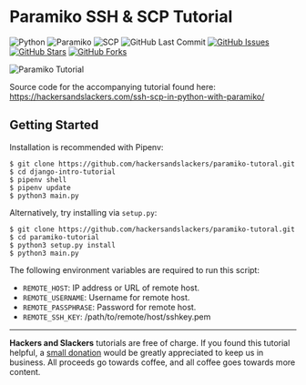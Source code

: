# Paramiko SSH & SCP Tutorial

![Python](https://img.shields.io/badge/Python-v3.7-blue.svg?logo=python&longCache=true&logoColor=white&colorB=5e81ac&style=flat-square&colorA=4c566a)
![Paramiko](https://img.shields.io/badge/Paramiko-v2.6.0-blue.svg?longCache=true&logo=python&style=flat-square&logoColor=white&colorB=5e81ac&colorA=4c566a)
![SCP](https://img.shields.io/badge/SCP-v0.13.2-blue.svg?longCache=true&logo=python&style=flat-square&logoColor=white&colorB=5e81ac&colorA=4c566a)
![GitHub Last Commit](https://img.shields.io/github/last-commit/google/skia.svg?style=flat-square&colorA=4c566a&colorB=a3be8c&logo=GitHub)
[![GitHub Issues](https://img.shields.io/github/issues/hackersandslackers/paramiko-tutorial.svg?style=flat-square&colorA=4c566a&logo=GitHub&colorB=ebcb8b)](https://github.com/hackersandslackers/paramiko-tutorial/issues)
[![GitHub Stars](https://img.shields.io/github/stars/hackersandslackers/paramiko-tutorial.svg?style=flat-square8&colorA=4c566a&logo=GitHub&colorB=ebcb8b)](https://github.com/hackersandslackers/paramiko-tutorial/stargazers)
[![GitHub Forks](https://img.shields.io/github/forks/hackersandslackers/paramiko-tutorial.svg?style=flat-square&colorA=4c566a&logo=GitHub&colorB=ebcb8b)](https://github.com/hackersandslackers/paramiko-tutorial/network)

![Paramiko Tutorial](https://res-3.cloudinary.com/hackers/image/upload/q_auto:best/v1/2019/12/paramiko.jpg)

Source code for the accompanying tutorial found here: https://hackersandslackers.com/ssh-scp-in-python-with-paramiko/

## Getting Started

Installation is recommended with Pipenv:

```shell
$ git clone https://github.com/hackersandslackers/paramiko-tutoral.git
$ cd django-intro-tutorial
$ pipenv shell
$ pipenv update
$ python3 main.py
```

Alternatively, try installing via `setup.py`:

```shell
$ git clone https://github.com/hackersandslackers/paramiko-tutoral.git
$ cd paramiko-tutorial
$ python3 setup.py install
$ python3 main.py
```

The following environment variables are required to run this script:

* `REMOTE_HOST`: IP address or URL of remote host.
* `REMOTE_USERNAME`: Username for remote host.
* `REMOTE_PASSPHRASE`: Password for remote host.
* `REMOTE_SSH_KEY`: /path/to/remote/host/sshkey.pem


-----

**Hackers and Slackers** tutorials are free of charge. If you found this tutorial helpful, a [small donation](https://www.buymeacoffee.com/hackersslackers) would be greatly appreciated to keep us in business. All proceeds go towards coffee, and all coffee goes towards more content.
